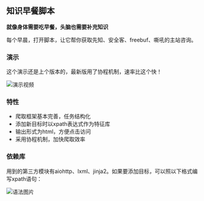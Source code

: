 ## 知识早餐脚本

**就像身体需要吃早餐，头脑也需要补充知识**

每个早晨，打开脚本，让它帮你获取先知、安全客、freebuf、嘶吼的主站咨询。

### 演示

这个演示还是上个版本的，最新版用了协程机制，速率比这个快！

![演示视频](https://s2.ax1x.com/2019/05/10/ER2c0H.gif)

### 特性

* 爬取框架基本完善，任务结构化
* 添加新目标时以xpath表达式作为特征库
* 输出形式为html，方便点击访问
* 采用协程机制，加快爬取效率
  
### 依赖库

用到的第三方模块有aiohttp、lxml、jinja2。如果要添加目标，可以照以下格式编写xpath语句：

![语法图片](https://s2.ax1x.com/2019/05/10/ERfWN9.png)

